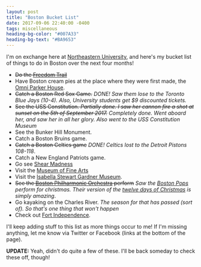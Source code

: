 ```yaml
---
layout: post
title: "Boston Bucket List"
date: 2017-09-06 22:40:00 -0400
tags: miscellaneous
heading-bg-color: "#007A33"
heading-bg-text: "#BA9653"
---
```


I'm on exchange here at [Northeastern University](www.northeastern.edu), and here's my bucket list of things to do in Boston over the next four months!

* ~~Do the [Freedom Trail](http://www.thefreedomtrail.org/index.html)~~
* Have Boston cream pies at the place where they were first made, the [Omni Parker House](https://www.omnihotels.com/hotels/boston-parker-house/dining/boston-cream-pie).
* ~~Catch a Boston Red Sox Game.~~ _DONE! Saw them lose to the Toronto Blue Jays (10-4). Also, University students get $9 discounted tickets._
* ~~See the USS Constitution. _Partially done. I saw her cannon fire a shot at sunset on the 5th of September 2017._~~ _Completely done. Went aboard her, and saw her in all her glory. Also went to the USS Constitution Museum_
* See the Bunker Hill Monument.
* Catch a Boston Bruins game.
* ~~Catch a Boston Celtics game~~ _DONE! Celtics lost to the Detroit Pistons 108-118_.
* Catch a New England Patriots game.
* Go see [Shear Madness](https://shearmadness.com/)
* Visit the [Museum of Fine Arts](http://www.mfa.org/)
* Visit the [Isabella Stewart Gardner Museum](https://www.gardnermuseum.org/).
* ~~See the [Boston Philharmonic Orchestra](http://www.bostonphil.org/)
  perform~~ _Saw the [Boston Pops](https://en.wikipedia.org/wiki/Boston_Pops_Orchestra) perform for christmas. Their version of the [twelve days of Christmas](https://www.youtube.com/watch?v=ZIDoNopD5RI) is simply amazing_.
* Go kayaking on the Charles River. _The season for that has passed (sort of). So that's one thing that won't happen_
* Check out [Fort Independence](https://en.wikipedia.org/wiki/Fort_Independence_(Massachusetts)).

I'll keep adding stuff to this list as more things occur to me! If I'm missing anything, let me know via Twitter or Facebook (links at the bottom of the page).

__UPDATE:__ Yeah, didn't do quite a few of these. I'll be back someday to check these off, though!
